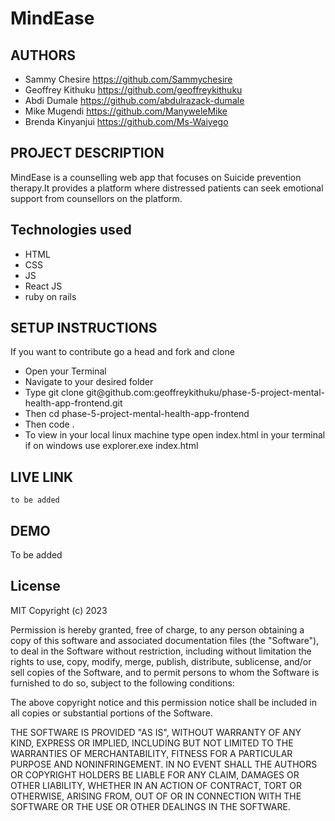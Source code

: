 # MindEase
## AUTHORS
- Sammy Chesire https://github.com/Sammychesire
- Geoffrey Kithuku   https://github.com/geoffreykithuku
- Abdi Dumale  https://github.com/abdulrazack-dumale
- Mike Mugendi  https://github.com/ManyweleMike
- Brenda Kinyanjui   https://github.com/Ms-Waiyego

## PROJECT DESCRIPTION
MindEase is a counselling web app that focuses on Suicide prevention therapy.It provides a platform where distressed patients can seek emotional support from counsellors on the platform.
## Technologies used
- HTML
- CSS
- JS
- React JS
- ruby on rails

## SETUP INSTRUCTIONS
If you want to contribute go a head and fork and clone
<ul>
<li>Open your Terminal</li>
<li>Navigate to your desired folder</li>
<li>Type git clone git@github.com:geoffreykithuku/phase-5-project-mental-health-app-frontend.git </li>
<li>Then  cd phase-5-project-mental-health-app-frontend</li>
<li>Then code .</li>
<li>To view in your local linux machine type open index.html in your terminal if on windows use explorer.exe index.html</li>
</ul>


## LIVE LINK
    to be added
## DEMO
To be added
## License
MIT Copyright (c) 2023

Permission is hereby granted, free of charge, to any person obtaining a copy of this software and associated documentation files (the "Software"), to deal in the Software without restriction, including without limitation the rights to use, copy, modify, merge, publish, distribute, sublicense, and/or sell copies of the Software, and to permit persons to whom the Software is furnished to do so, subject to the following conditions:

The above copyright notice and this permission notice shall be included in all copies or substantial portions of the Software.

THE SOFTWARE IS PROVIDED "AS IS", WITHOUT WARRANTY OF ANY KIND, EXPRESS OR IMPLIED, INCLUDING BUT NOT LIMITED TO THE WARRANTIES OF MERCHANTABILITY, FITNESS FOR A PARTICULAR PURPOSE AND NONINFRINGEMENT. IN NO EVENT SHALL THE AUTHORS OR COPYRIGHT HOLDERS BE LIABLE FOR ANY CLAIM, DAMAGES OR OTHER LIABILITY, WHETHER IN AN ACTION OF CONTRACT, TORT OR OTHERWISE, ARISING FROM, OUT OF OR IN CONNECTION WITH THE SOFTWARE OR THE USE OR OTHER DEALINGS IN THE SOFTWARE.
